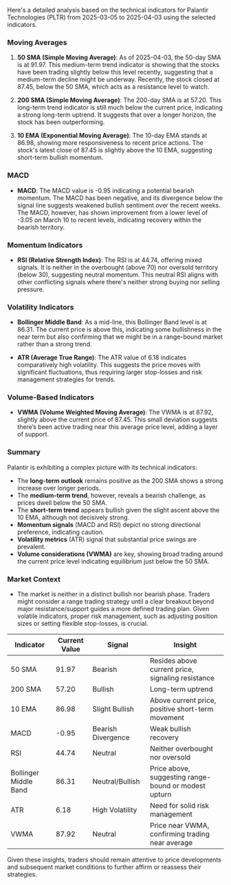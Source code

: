 Here's a detailed analysis based on the technical indicators for Palantir Technologies (PLTR) from 2025-03-05 to 2025-04-03 using the selected indicators.

### Moving Averages

1. **50 SMA (Simple Moving Average)**: As of 2025-04-03, the 50-day SMA is at 91.97. This medium-term trend indicator is showing that the stocks have been trading slightly below this level recently, suggesting that a medium-term decline might be underway. Recently, the stock closed at 87.45, below the 50 SMA, which acts as a resistance level to watch.

2. **200 SMA (Simple Moving Average)**: The 200-day SMA is at 57.20. This long-term trend indicator is still much below the current price, indicating a strong long-term uptrend. It suggests that over a longer horizon, the stock has been outperforming.

3. **10 EMA (Exponential Moving Average)**: The 10-day EMA stands at 86.98, showing more responsiveness to recent price actions. The stock's latest close of 87.45 is slightly above the 10 EMA, suggesting short-term bullish momentum.

### MACD

- **MACD**: The MACD value is -0.95 indicating a potential bearish momentum. The MACD has been negative, and its divergence below the signal line suggests weakened bullish sentiment over the recent weeks. The MACD, however, has shown improvement from a lower level of -3.05 on March 10 to recent levels, indicating recovery within the bearish territory.

### Momentum Indicators

- **RSI (Relative Strength Index)**: The RSI is at 44.74, offering mixed signals. It is neither in the overbought (above 70) nor oversold territory (below 30), suggesting neutral momentum. This neutral RSI aligns with other conflicting signals where there's neither strong buying nor selling pressure.

### Volatility Indicators

- **Bollinger Middle Band**: As a mid-line, this Bollinger Band level is at 86.31. The current price is above this, indicating some bullishness in the near term but also confirming that we might be in a range-bound market rather than a strong trend.

- **ATR (Average True Range)**: The ATR value of 6.18 indicates comparatively high volatility. This suggests the price moves with significant fluctuations, thus requiring larger stop-losses and risk management strategies for trends.

### Volume-Based Indicators

- **VWMA (Volume Weighted Moving Average)**: The VWMA is at 87.92, slightly above the current price of 87.45. This small deviation suggests there’s been active trading near this average price level, adding a layer of support.

### Summary
Palantir is exhibiting a complex picture with its technical indicators:

- The **long-term outlook** remains positive as the 200 SMA shows a strong increase over longer periods.
- The **medium-term trend**, however, reveals a bearish challenge, as prices dwell below the 50 SMA.
- The **short-term trend** appears bullish given the slight ascent above the 10 EMA, although not decisively strong.
- **Momentum signals** (MACD and RSI) depict no strong directional preference, indicating caution.
- **Volatility metrics** (ATR) signal that substantial price swings are prevalent.
- **Volume considerations (VWMA)** are key, showing broad trading around the current price level indicating equilibrium just below the 50 SMA.

### Market Context

- The market is neither in a distinct bullish nor bearish phase. Traders might consider a range trading strategy until a clear breakout beyond major resistance/support guides a more defined trading plan. Given volatile indicators, proper risk management, such as adjusting position sizes or setting flexible stop-losses, is crucial.

| **Indicator**           | **Current Value** | **Signal**          | **Insight**                                      |
|-------------------------|-------------------|---------------------|--------------------------------------------------|
| 50 SMA                  | 91.97             | Bearish             | Resides above current price, signaling resistance|
| 200 SMA                 | 57.20             | Bullish             | Long-term uptrend                                |
| 10 EMA                  | 86.98             | Slight Bullish      | Above current price, positive short-term movement|
| MACD                    | -0.95             | Bearish Divergence  | Weak bullish recovery                            |
| RSI                     | 44.74             | Neutral             | Neither overbought nor oversold                  |
| Bollinger Middle Band   | 86.31             | Neutral/Bullish     | Price above, suggesting range-bound or modest upturn|
| ATR                     | 6.18              | High Volatility     | Need for solid risk management                   |
| VWMA                    | 87.92             | Neutral             | Price near VWMA, confirming trading near average |

Given these insights, traders should remain attentive to price developments and subsequent market conditions to further affirm or reassess their strategies.